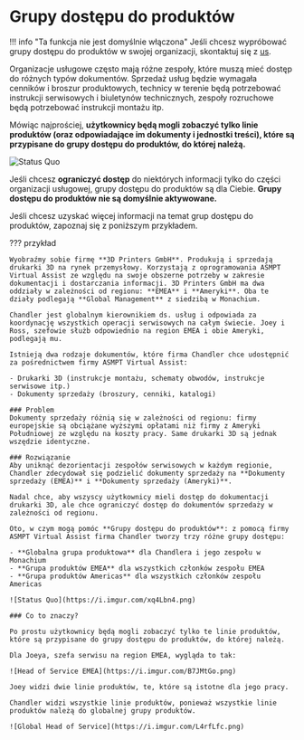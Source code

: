 # Grupy dostępu do produktów

!!! info "Ta funkcja nie jest domyślnie włączona"
    Jeśli chcesz wypróbować grupy dostępu do produktów w swojej organizacji, skontaktuj się z [us](https://smt.asmpt.com/en/products/software-solutions/virtual-assist).

Organizacje usługowe często mają różne zespoły, które muszą mieć dostęp do różnych typów dokumentów. Sprzedaż usług będzie wymagała cenników i broszur produktowych, technicy w terenie będą potrzebować instrukcji serwisowych i biuletynów technicznych, zespoły rozruchowe będą potrzebować instrukcji montażu itp.

Mówiąc najprościej, **użytkownicy będą mogli zobaczyć tylko linie produktów (oraz odpowiadające im dokumenty i jednostki treści), które są przypisane do grupy dostępu do produktów, do której należą.**

![Status Quo](https://i.imgur.com/VnLylKq.png)


Jeśli chcesz **ograniczyć dostęp** do niektórych informacji tylko do części organizacji usługowej, grupy dostępu do produktów są dla Ciebie. **Grupy dostępu do produktów nie są domyślnie aktywowane.**

Jeśli chcesz uzyskać więcej informacji na temat grup dostępu do produktów, zapoznaj się z poniższym przykładem.

??? przykład

    Wyobraźmy sobie firmę **3D Printers GmbH**. Produkują i sprzedają drukarki 3D na rynek przemysłowy. Korzystają z oprogramowania ASMPT Virtual Assist ze względu na swoje obszerne potrzeby w zakresie dokumentacji i dostarczania informacji. 3D Printers GmbH ma dwa oddziały w zależności od regionu: **EMEA** i **Ameryki**. Oba te działy podlegają **Global Management** z siedzibą w Monachium.

    Chandler jest globalnym kierownikiem ds. usług i odpowiada za koordynację wszystkich operacji serwisowych na całym świecie. Joey i Ross, szefowie służb odpowiednio na region EMEA i obie Ameryki, podlegają mu.

    Istnieją dwa rodzaje dokumentów, które firma Chandler chce udostępnić za pośrednictwem firmy ASMPT Virtual Assist:

    - Drukarki 3D (instrukcje montażu, schematy obwodów, instrukcje serwisowe itp.)
    - Dokumenty sprzedaży (broszury, cenniki, katalogi)

    ### Problem 
    Dokumenty sprzedaży różnią się w zależności od regionu: firmy europejskie są obciążane wyższymi opłatami niż firmy z Ameryki Południowej ze względu na koszty pracy. Same drukarki 3D są jednak wszędzie identyczne.

    ### Rozwiązanie
    Aby uniknąć dezorientacji zespołów serwisowych w każdym regionie, Chandler zdecydował się podzielić dokumenty sprzedaży na **Dokumenty sprzedaży (EMEA)** i **Dokumenty sprzedaży (Ameryki)**. 

    Nadal chce, aby wszyscy użytkownicy mieli dostęp do dokumentacji drukarki 3D, ale chce ograniczyć dostęp do dokumentów sprzedaży w zależności od regionu.

    Oto, w czym mogą pomóc **Grupy dostępu do produktów**: z pomocą firmy ASMPT Virtual Assist firma Chandler tworzy trzy różne grupy dostępu:

    - **Globalna grupa produktowa** dla Chandlera i jego zespołu w Monachium
    - **Grupa produktów EMEA** dla wszystkich członków zespołu EMEA
    - **Grupa produktów Americas** dla wszystkich członków zespołu Americas

    ![Status Quo](https://i.imgur.com/xq4Lbn4.png)

    ### Co to znaczy?

    Po prostu użytkownicy będą mogli zobaczyć tylko te linie produktów, które są przypisane do grupy dostępu do produktów, do której należą.

    Dla Joeya, szefa serwisu na region EMEA, wygląda to tak:

    ![Head of Service EMEA](https://i.imgur.com/B7JMtGo.png)

    Joey widzi dwie linie produktów, te, które są istotne dla jego pracy.

    Chandler widzi wszystkie linie produktów, ponieważ wszystkie linie produktów należą do globalnej grupy produktów.

    ![Global Head of Service](https://i.imgur.com/L4rfLfc.png)
